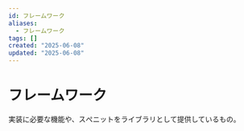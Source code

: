 ```yaml
---
id: フレームワーク
aliases:
  - フレームワーク
tags: []
created: "2025-06-08"
updated: "2025-06-08"
---
```


# フレームワーク

実装に必要な機能や、スぺニットをライブラリとして提供しているもの。
